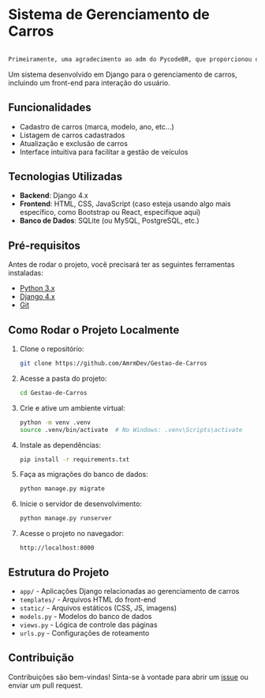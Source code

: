 # Sistema de Gerenciamento de Carros

``` bash

Primeiramente, uma agradecimento ao adm do PycodeBR, que proporcionou o conhecimento necessário para a criação desse projeto através do Django MASTER. Todos os créditos e direitos reservados a ele.
```

Um sistema desenvolvido em Django para o gerenciamento de carros, incluindo um front-end para interação do usuário.

## Funcionalidades

- Cadastro de carros (marca, modelo, ano, etc...)
- Listagem de carros cadastrados
- Atualização e exclusão de carros
- Interface intuitiva para facilitar a gestão de veículos

## Tecnologias Utilizadas

- **Backend**: Django 4.x
- **Frontend**: HTML, CSS, JavaScript (caso esteja usando algo mais específico, como Bootstrap ou React, especifique aqui)
- **Banco de Dados**: SQLite (ou MySQL, PostgreSQL, etc.)


## Pré-requisitos

Antes de rodar o projeto, você precisará ter as seguintes ferramentas instaladas:

- [Python 3.x](https://www.python.org/downloads/)
- [Django 4.x](https://www.djangoproject.com/download/)
- [Git](https://git-scm.com/)

## Como Rodar o Projeto Localmente

1. Clone o repositório:
    ```bash
    git clone https://github.com/AmrmDev/Gestao-de-Carros
    ```
2. Acesse a pasta do projeto:
    ```bash
    cd Gestao-de-Carros
    ```
3. Crie e ative um ambiente virtual:
    ```bash
    python -m venv .venv
    source .venv/bin/activate  # No Windows: .venv\Scripts\activate
    ```
4. Instale as dependências:
    ```bash
    pip install -r requirements.txt
    ```
5. Faça as migrações do banco de dados:
    ```bash
    python manage.py migrate
    ```
6. Inicie o servidor de desenvolvimento:
    ```bash
    python manage.py runserver
    ```

7. Acesse o projeto no navegador:
    ```
    http://localhost:8000
    ```

## Estrutura do Projeto

- `app/` - Aplicações Django relacionadas ao gerenciamento de carros
- `templates/` - Arquivos HTML do front-end
- `static/` - Arquivos estáticos (CSS, JS, imagens)
- `models.py` - Modelos do banco de dados
- `views.py` - Lógica de controle das páginas
- `urls.py` - Configurações de roteamento

## Contribuição

Contribuições são bem-vindas! Sinta-se à vontade para abrir um [issue](https://github.com/usuario/nome-do-repositorio/issues) ou enviar um pull request.

